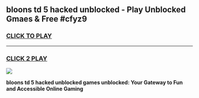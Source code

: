 
## bloons td 5 hacked unblocked - Play Unblocked Gmaes & Free #cfyz9
<h3>
<a href="https://news.freeplayer.one?title=bloons_td_5_hacked_unblocked&ref=24F">CLICK TO PLAY</a></h3>
<hr>

<h3>
<a href="https://news.freeplayer.one?title=bloons_td_5_hacked_unblocked&ref=24F">CLICK 2 PLAY</a>
  
</h3>

<a href="https://news.freeplayer.one?title=bloons_td_5_hacked_unblocked&ref=24F/"><img src="https://clearcache.store/games.png"></a>


**bloons td 5 hacked unblocked games unblocked: Your Gateway to Fun and Accessible Online Gaming**
